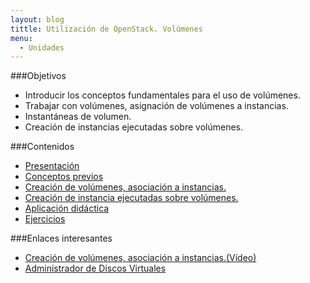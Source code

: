 ```yaml
---
layout: blog
tittle: Utilización de OpenStack. Volúmenes
menu:
  - Unidades
---
```

###Objetivos

* Introducir los conceptos fundamentales para el uso de volúmenes.
* Trabajar con volúmenes, asignación de volúmenes a instancias.
* Instantáneas de volumen.
* Creación de instancias ejecutadas sobre volúmenes.


###Contenidos

* [Presentación](presentacion)
* [Conceptos previos](conceptos_previos)
* [Creación de volúmenes, asociación a instancias.](volumen)
* [Creación de instancia ejecutadas sobre volúmenes.](instancias_volumen)
* [Aplicación didáctica](aula)
* [Ejercicios](ejercicios)

###Enlaces interesantes

* [Creación de volúmenes, asociación a instancias.(Vídeo)](https://www.youtube.com/watch?v=bVukNnvhabc)
* [Administrador de Discos Virtuales](https://docs.stackops.net/block-storage-plugin-es.html)
